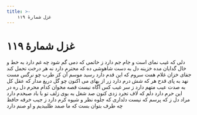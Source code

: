 ```yaml
---
title: >-
    غزل شمارهٔ ۱۱۹
---
```

# غزل شمارهٔ ۱۱۹

دلی که غیب نمای است و جام جم دارد
ز خاتمی که دمی گم شود چه غم دارد
به خط و خال گدایان مده خزینه دل
به دست شاهوشی ده که محترم دارد
نه هر درخت تحمل کند جفای خزان
غلام همت سروم که این قدم دارد
رسید موسم آن کز طرب چو نرگس مست
نهد به پای قدح هر که شش درم دارد
زر از بهای می اکنون چو گل دریغ مدار
که عقل کل به صدت عیب متهم دارد
ز سر غیب کس آگاه نیست قصه مخوان
کدام محرم دل ره در این حرم دارد
دلم که لاف تجرد زدی کنون صد شغل
به بوی زلف تو با باد صبحدم دارد
مراد دل ز که پرسم که نیست دلداری
که جلوه نظر و شیوه کرم دارد
ز جیب خرقه حافظ چه طرف بتوان بست
که ما صمد طلبیدیم و او صنم دارد

